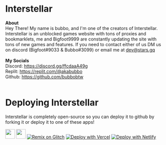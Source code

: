 # Interstellar

**About**<br>
Hey There! My name is bubbo, and I'm one of the creators of Interstellar. Interstellar is an unblocked games website with tons of proxies and bookmarklets, me and Bigfoot9999 are constantly updating the site with tons of new games and features. If you need to contact either of us DM us on discord (Bigfoot#9033 & Bubbo#3099) or email me at dev@stars.gq
<br><br>
**My Socials**<br>
Discord: https://discord.gg/ffcdaaA49g<br>
Replit: https://replit.com/@akabubbo<br>
Github: https://github.com/bubbobtw<br>
<br>

 
# Deploying Interstellar
Interstellar is completely open-source so you can deploy it to github by forking it or deploy it to one of these apps!

<a href="https://heroku.com/deploy?template=https://github.com/bubbobtw/interstellar"><img height="30px" src="https://raw.githubusercontent.com/FogNetwork/Tsunami/main/deploy/heroku2.svg"><img></a>
<a href="https://replit.com/github/bubbobtw/interstellar"><img height="30px" src="https://raw.githubusercontent.com/FogNetwork/Tsunami/main/deploy/replit2.svg"><img></a>
[![Remix on Glitch](https://raw.githubusercontent.com/BinBashBanana/deploy-buttons/master/buttons/remade/glitch.svg)](https://glitch.com/edit/#!/import/github/bubbobtw/interstellar)
[![Deploy with Vercel](https://vercel.com/button)](https://vercel.com/new/import?s=https%3A%2F%2Fgithub.com%2Fbubbobtw%2Finterstellar) 
[![Deploy with Netlify](https://www.netlify.com/img/deploy/button.svg)](https://app.netlify.com/start/deploy?repository=https://github.com/bubbobtw/interstellar)

